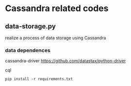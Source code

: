 # Cassandra related codes

## data-storage.py
realize a process of data storage using Cassandra

### data dependences
cassandra-driver
https://github.com/datastax/python-driver

cql

```
pip install -r requirements.txt
```
